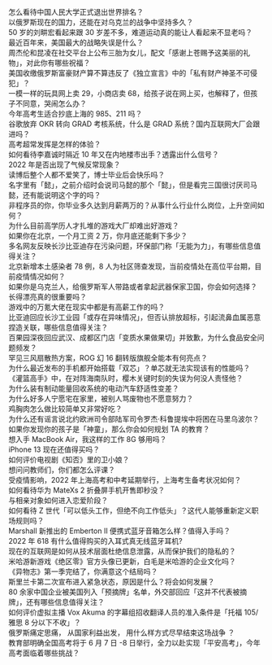 怎么看待中国人民大学正式退出世界排名？  
以俄罗斯现在的国力，还能在对乌克兰的战争中坚持多久？  
50 岁的刘畊宏看起来跟 30 岁差不多，难道运动真的能让人看起来不显老吗？  
最近百年来，美国最大的战略失误是什么？  
周杰伦和昆凌在社交平台上公布三胎为女儿，配文「感谢上苍赐予这美丽的礼物」，对此你有哪些祝福？  
美国收缴俄罗斯富豪财产算不算违反了《独立宣言》中的「私有财产神圣不可侵犯」？  
一模一样的玩具网上卖 29，小商店卖 68，给孩子说在网上买，也解释了，但孩子不同意，哭闹怎么办？  
今年高考生适合抄底上海的 985、211 吗？  
谷歌放弃 OKR 转向 GRAD 考核系统，什么是 GRAD 系统？国内互联网大厂会跟进吗？  
高考超常发挥是怎样的体验？  
如何看待李嘉诚时隔近 10 年又在内地楼市出手？透露出什么信号？  
2022 年是否出现了气候反常现象？  
读博后整个人都不爱笑了，博士毕业后会快乐吗？  
名字里有「懿」，之前介绍时会说司马懿的那个「懿」，但是看完三国很讨厌司马懿，还有能说明这个字的吗？  
非程序员的你，你毕业多久达到月薪两万的？从事什么行业什么岗位，上升空间如何？  
为什么目前高学历人才扎堆的游戏大厂却难出好游戏？  
如果你在北京，一个月工资 2 万，你月底还能剩下多少？  
多名网友反映长沙比亚迪存在污染问题，环保部门称「无能为力」，有哪些信息值得关注？  
北京新增本土感染者 78 例，8 人为社区筛查发现，当前疫情处在高位平台期，目前疫情情况如何？  
如果你是乌克兰人，给俄罗斯军人带路或者拿起武器保家卫国，你会如何选择？  
长得漂亮真的很重要吗？  
游戏中的万氪大佬在现实中都是有高薪工作的吗？  
比亚迪回应长沙工业园「或存在异味情况」，但否认排放超标，引起流鼻血属恶意捏造关联，哪些信息值得关注？  
百果园深夜回应武汉、成都区门店「变质水果做果切」并致歉，为什么食品安全问题频发？  
罕见三风扇散热方案，ROG 幻 16 翻转版旗舰全能本有何亮点？  
为什么最近发布的手机都开始搭载「双芯」？单芯就无法实现该有的性能吗？  
《灌篮高手》中，在对阵海南队时，樱木关键时刻的失误为何没人责怪他？  
为什么装有制动能量回收系统的电动汽车舒适性变差？  
为什么好多人宁愿宅在家里，被别人骂废物也不愿意努力？  
鸡胸肉怎么做比较简单又非常好吃？  
为什么还有谣言说北约欧洲司令部陆军司令罗杰·科鲁提埃中将困在马里乌波尔？  
如果你发现你的孩子是「神童」，那么你会如何规划 TA 的教育？  
想入手 MacBook Air，我这样的工作 8G 够用吗？  
iPhone 13 现在还值得买吗？  
如何评价电视剧《知否》里的卫小娘？  
想问问教师们，你们都怎么评课？  
受疫情影响，2022 年上海高考和中考延期举行，上海考生备考状况如何？  
如何看待华为 MateXs 2 折叠屏手机开售即秒没？  
与相亲对象如何进入恋爱阶段？  
如何看待 Z 世代「可以低头工作，但绝不向工作低头」？这代人能够重新定义职场规则吗？  
Marshall 新推出的 Emberton II 便携式蓝牙音箱怎么样？值得入手吗？  
2022 年 618 有什么值得购买的入耳式真无线蓝牙耳机?  
现在的互联网是如何从技术层面杜绝信息泄露，从而保护我们的隐私的？  
米哈游新游戏《绝区零》官方头像已更新，白毛是米哈游的企业文化吗？  
《异物志》第一季完结了，你满意这个结局吗？  
斯里兰卡第二次宣布进入紧急状态，原因是什么？将会如何发展？  
80 余家中国企业被美国列入「预摘牌」名单，外交部回应「这并不代表被摘牌」，还有哪些信息值得关注？  
如何评价虚拟主播 Vox Akuma 的字幕组招收翻译人员的准入条件是「托福 105/ 雅思 8 分以下不收」？  
俄罗斯痛定思痛， 从国家利益出发， 用什么样方式尽早结束这场战争 ？  
教育部明确全国高考将于 6 月 7 日 -8 日举行，全力以赴实现「平安高考」，今年高考面临着哪些挑战？  
